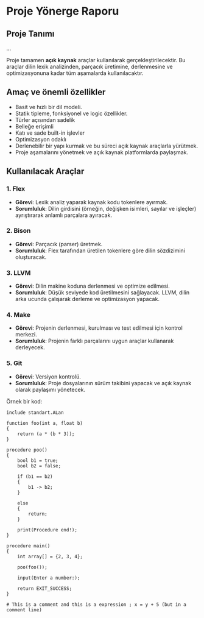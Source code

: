 # Proje Yönerge Raporu

## Proje Tanımı
...

Proje tamamen **açık kaynak** araçlar kullanılarak gerçekleştirilecektir. Bu araçlar dilin lexik analizinden, parçacık üretimine, derlenmesine ve optimizasyonuna kadar tüm aşamalarda kullanılacaktır.

## Amaç ve önemli özellikler
- Basit ve hızlı bir dil modeli.
- Statik tipleme, fonksiyonel ve logic özellikler.
- Türler açısından sadelik
- Belleğe erişimli
- Katı ve sade built-in işlevler
- Optimizasyon odaklı
- Derlenebilir bir yapı kurmak ve bu süreci açık kaynak araçlarla yürütmek.
- Proje aşamalarını yönetmek ve açık kaynak platformlarda paylaşmak.

## Kullanılacak Araçlar

### 1. **Flex**
- **Görevi**: Lexik analiz yaparak kaynak kodu tokenlere ayırmak.
- **Sorumluluk**: Dilin girdisini (örneğin, değişken isimleri, sayılar ve işleçler) ayrıştırarak anlamlı parçalara ayıracak.

### 2. **Bison**
- **Görevi**: Parçacık (parser) üretmek.
- **Sorumluluk**: Flex tarafından üretilen tokenlere göre dilin sözdizimini oluşturacak.

### 3. **LLVM**
- **Görevi**: Dilin makine koduna derlenmesi ve optimize edilmesi.
- **Sorumluluk**: Düşük seviyede kod üretilmesini sağlayacak. LLVM, dilin arka ucunda çalışarak derleme ve optimizasyon yapacak.

### 4. **Make**
- **Görevi**: Projenin derlenmesi, kurulması ve test edilmesi için kontrol
  merkezi.
- **Sorumluluk**: Projenin farklı parçalarını uygun araçlar kullanarak
  derleyecek.

### 5. **Git**
- **Görevi**: Versiyon kontrolü.
- **Sorumluluk**: Proje dosyalarının sürüm takibini yapacak ve açık kaynak olarak paylaşımı yönetecek.

Örnek bir kod:

```
include standart.ALan

function foo(int a, float b)
{
    return (a * (b * 3));
}

procedure poo()
{
    bool b1 = true;
    bool b2 = false;

    if (b1 == b2)
    {
        b1 -> b2;
    }

    else
    {
        return;
    }

    print(Procedure end!);
}

procedure main()
{
    int array[] = {2, 3, 4};

    poo(foo());

    input(Enter a number:);

    return EXIT_SUCCESS;
}

# This is a comment and this is a expression ; x = y + 5 (but in a comment line)
```

